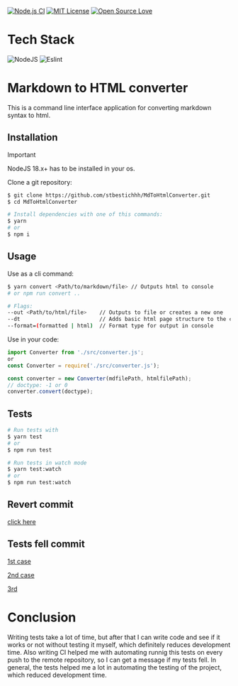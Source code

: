 [![Node.js CI](https://github.com/stbestichhh/Flowly-backend/actions/workflows/node.js.yml/badge.svg?branch=master)](https://github.com/stbestichhh/Flowly-backend/actions/workflows/node.js.yml)
[![MIT License](https://img.shields.io/badge/License-MIT-green.svg)](LICENSE)
[![Open Source Love](https://badges.frapsoft.com/os/v1/open-source.svg?v=103)](https://github.com/ellerbrock/open-source-badges/)

# Tech Stack
![NodeJS](https://img.shields.io/badge/Node.js-43853D?style=for-the-badge&logo=node.js&logoColor=white)
![Eslint](https://img.shields.io/badge/eslint-3A33D1?style=for-the-badge&logo=eslint&logoColor=white)

# Markdown to HTML converter
This is a command line interface application for converting markdown syntax to html.

## Installation


> [!IMPORTANT]
> NodeJS 18.x+ has to be installed in your os.

Clone a git repository:

```bash
$ git clone https://github.com/stbestichhh/MdToHtmlConverter.git
$ cd MdToHtmlConverter

# Install dependencies with one of this commands:
$ yarn
# or
$ npm i
```

## Usage

Use as a cli command:

```bash
$ yarn convert <Path/to/markdown/file> // Outputs html to console
# or npm run convert ..

# Flags:
--out <Path/to/html/file>    // Outputs to file or creates a new one
--dt                         // Adds basic html page structure to the code
--format=(formatted | html)  // Format type for output in console
```

Use in your code:
```JavaScript
import Converter from './src/converter.js';
or
const Converter = require('./src/converter.js');

const converter = new Converter(mdfilePath, htmlfilePath);
// doctype: -1 or 0
converter.convert(doctype);
```

## Tests

```bash
# Run tests with
$ yarn test
# or
$ npm run test

# Run tests in watch mode
$ yarn test:watch
# or
$ npm run test:watch
```

## Revert commit

[click here](https://github.com/stbestichhh/MdToHtmlConverter/commit/2accdf51205bdd68e40f99c9c722360dc5ca04cf)

## Tests fell commit

[1st case](https://github.com/stbestichhh/MdToHtmlConverter/commit/999f605e0114fb5245bea8552b6e200a4aef0da9)

[2nd case](https://github.com/stbestichhh/MdToHtmlConverter/commit/3015a9dd45f8f85bd1ceebda79c136061cdd66a0)

[3rd](https://github.com/stbestichhh/MdToHtmlConverter/commit/4c9eb81f3533798111a89091619f36b82ddff421)

# Conclusion
Writing tests take a lot of time, but after that I can write code and see if it works or not without testing it myself, which definitely reduces development time. Also writing CI helped me with automating runnig this tests on every push to the remote repository, so I can get a message if my tests fell. In general, the tests helped me a lot in automating the testing of the project, which reduced development time.

